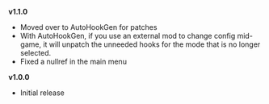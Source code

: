 **v1.1.0**
* Moved over to AutoHookGen for patches
* With AutoHookGen, if you use an external mod to change config mid-game, it will unpatch the unneeded hooks for the mode that is no longer selected.
* Fixed a nullref in the main menu

**v1.0.0**
* Initial release